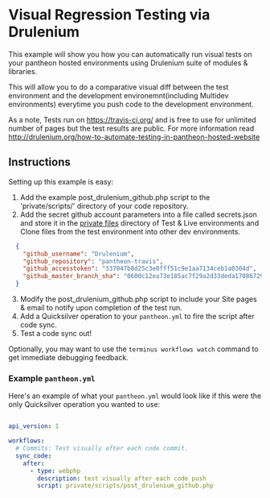 # Visual Regression Testing via Drulenium #

This example will show you how you can automatically run visual tests on your pantheon hosted environments using Drulenium suite of modules & libraries. 

This will allow you to do a comparative visual diff between the test environment and the development environemnt(including Multidev environments) everytime you push code to the development environment.

As a note, Tests run on https://travis-ci.org/ and is free to use for unlimited number of pages but the test results are public. For more information read http://drulenium.org/how-to-automate-testing-in-pantheon-hosted-website

## Instructions ##

Setting up this example is easy:

1. Add the example post_drulenium_github.php script to the 'private/scripts/' directory of your code repository.
2. Add the secret github account parameters into a file called secrets.json and store it in the [private files](https://pantheon.io/docs/articles/sites/private-files/) directory of Test & Live environments and Clone files from the test environment into other dev environments.

  ```json
    {
      "github_username": "Drulenium",
      "github_repository": "pantheon-travis",
      "github_accesstoken": "337047b8d25c3e0fff51c9e1aa7134ceb1a0304d",
      "github_master_branch_sha": "0600c12ea73e185ac7f29a2d33deda1708672996"
    }
  ```
  
3. Modify the post_drulenium_github.php script to include your Site pages & email to notify upon completion of the test run.
4. Add a Quicksilver operation to your `pantheon.yml` to fire the script after code sync.
5. Test a code sync out!

Optionally, you may want to use the `terminus workflows watch` command to get immediate debugging feedback.

### Example `pantheon.yml` ###

Here's an example of what your `pantheon.yml` would look like if this were the only Quicksilver operation you wanted to use:

```yaml

api_version: 1

workflows:
  # Commits: Test visually after each code commit.
  sync_code:
    after:
      - type: webphp
        description: test visually after each code push
        script: private/scripts/post_drulenium_github.php
```

